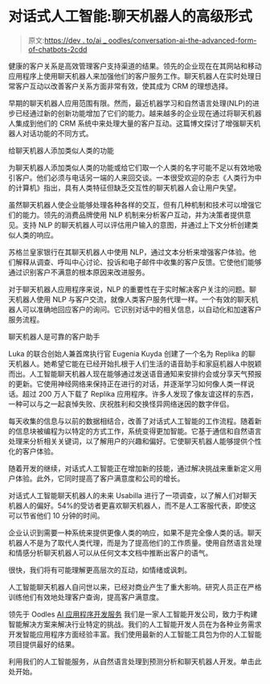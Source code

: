 # 对话式人工智能:聊天机器人的高级形式

> 原文:[https://dev . to/ai _ oodles/conversation-ai-the-advanced-form-of-chatbots-2cdd](https://dev.to/ai_oodles/conversational-ai-the-advanced-form-of-chatbots-2cdd)

健康的客户关系是高效管理客户支持渠道的结果。领先的企业现在在其网站和移动应用程序上使用聊天机器人来加强他们的客户服务工作。聊天机器人在实时处理日常客户互动以改善客户关系方面非常有效，使其成为 CRM 的理想选择。

早期的聊天机器人应用范围有限。然而，最近机器学习和自然语言处理(NLP)的进步已经通过新的创新功能增加了它们的能力。越来越多的企业现在通过将聊天机器人集成到他们的 CRM 系统中来处理大量的客户互动。这篇博文探讨了增强聊天机器人对话功能的不同方式。

给聊天机器人添加类似人类的功能

为聊天机器人添加类似人类的功能或给它们取一个人类的名字可能不足以有效地吸引客户。他们必须与电话另一端的人来回交谈。一本很受欢迎的杂志《人类行为中的计算机》指出，具有人类特征但缺乏交互性的聊天机器人会让用户失望。

虽然聊天机器人使企业能够处理各种各样的交互，但有几种机制和技术可以增强它们的能力。领先的消费品牌使用 NLP 机制来分析客户互动，并为决策者提供意见。支持 NLP 的聊天机器人可以评估用户输入的意图，并通过上下文分析创建类似人类的响应。

苏格兰皇家银行在其聊天机器人中使用 NLP，通过文本分析来增强客户体验。他们解释从调查、呼叫中心讨论、投诉和电子邮件中收集的客户反馈。它使他们能够通过识别客户不满意的根本原因来改进服务。

对于聊天机器人应用程序来说，NLP 的重要性在于实时解决客户关注的问题。聊天机器人使用 NLP 与客户交流，就像人类客户服务代理一样。一个有效的聊天机器人可以准确地回应客户的询问。它识别对话中的相关信息，以自动化和加速客户服务流程。

聊天机器人是可靠的客户助手

Luka 的联合创始人兼首席执行官 Eugenia Kuyda 创建了一个名为 Replika 的聊天机器人。她希望它能在已经开始扎根于人们生活的语音助手和家庭机器人中脱颖而出。人工智能聊天机器人现在能够通过发送语音通知来安排约会或分享天气预报的更新。它使用神经网络来保持正在进行的对话，并逐渐学习如何像人类一样说话。超过 200 万人下载了 Replika 应用程序。许多人发现了像友谊这样的东西，一种可以与之一起哀悼失败、庆祝胜利和交换怪异网络迷因的数字伴侣。

每天收集的信息与以前的数据相结合，改善了对话式人工智能的工作流程。随着新的信息块被编程为以特定的方式工作，系统变得更加智能。它基于通信和自然语言处理来分析相关关键词，以了解用户的兴趣和偏好。它使聊天机器人能够提供个性化的客户体验。

随着开发的继续，对话式人工智能正在增加新的技能，通过解决挑战来重新定义用户体验。此外，它同时提高了客户满意度和公司的增长。

对话式人工智能聊天机器人的未来 Usabilla 进行了一项调查，以了解人们对聊天机器人的偏好。54%的受访者更喜欢聊天机器人，而不是人工客服代表，即使这可以节省他们 10 分钟的时间。

企业认识到需要一种系统来提供更像人类的响应，如果不是完全像人类的话。聊天机器人不是为了取代人类代理，而是为了提高他们的工作质量。使用自然语言处理和情感分析聊天机器人可以从任何文本文档中推断出客户的语气。

很快，我们将有可能理解更高层次的互动，如情绪或讽刺。

人工智能聊天机器人自问世以来，已经对商业产生了重大影响。研究人员正在严格训练他们有效地处理客户查询，提高客户满意度。

领先于 Oodles [AI 应用程序开发服务](https://artificialintelligence.oodles.io/)
我们是一家人工智能开发公司，致力于构建智能解决方案来解决行业特定的挑战。我们的人工智能开发人员在为各种业务需求开发智能应用程序方面经验丰富。我们使用最新的人工智能工具包为你的人工智能项目提供最好的结果。

利用我们的人工智能服务，从自然语言处理到预测分析和聊天机器人开发。单击此处开始。